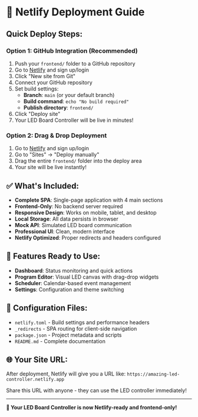 # 🚀 Netlify Deployment Guide

## Quick Deploy Steps:

### **Option 1: GitHub Integration (Recommended)**
1. Push your `frontend/` folder to a GitHub repository
2. Go to [Netlify](https://netlify.com) and sign up/login
3. Click "New site from Git"
4. Connect your GitHub repository
5. Set build settings:
   - **Branch**: `main` (or your default branch)
   - **Build command**: `echo "No build required"`
   - **Publish directory**: `frontend/`
6. Click "Deploy site"
7. Your LED Board Controller will be live in minutes!

### **Option 2: Drag & Drop Deployment**
1. Go to [Netlify](https://netlify.com) and sign up/login
2. Go to "Sites" → "Deploy manually"
3. Drag the entire `frontend/` folder into the deploy area
4. Your site will be live instantly!

## ✅ What's Included:

- **Complete SPA**: Single-page application with 4 main sections
- **Frontend-Only**: No backend server required
- **Responsive Design**: Works on mobile, tablet, and desktop
- **Local Storage**: All data persists in browser
- **Mock API**: Simulated LED board communication
- **Professional UI**: Clean, modern interface
- **Netlify Optimized**: Proper redirects and headers configured

## 🎯 Features Ready to Use:

- **Dashboard**: Status monitoring and quick actions
- **Program Editor**: Visual LED canvas with drag-drop widgets
- **Scheduler**: Calendar-based event management
- **Settings**: Configuration and theme switching

## 🔧 Configuration Files:

- `netlify.toml` - Build settings and performance headers
- `_redirects` - SPA routing for client-side navigation
- `package.json` - Project metadata and scripts
- `README.md` - Complete documentation

## 🌐 Your Site URL:

After deployment, Netlify will give you a URL like:
`https://amazing-led-controller.netlify.app`

Share this URL with anyone - they can use the LED controller immediately!

---

**🎉 Your LED Board Controller is now Netlify-ready and frontend-only!**